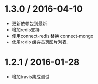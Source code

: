 1.3.0 / 2016-04-10
==================

* 更新依赖包到最新
* 增加redis支持
* 使用connect-redis 替换 connect-mongo
* 使用redis 缓存首页图片列表.


1.2.1 / 2016-01-28
==================

* 增加travis集成测试